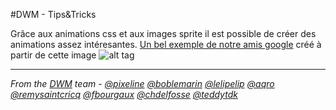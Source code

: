 #DWM - Tips&Tricks

Grâce aux animations css et aux images sprite il est possible de créer des animations assez intéresantes.
[Un bel exemple de notre amis google](http://www.google.com/doodles/martha-grahams-117th-birthday) créé à partir de cette image 
![alt tag](sprites.jpg)



-------------

_From the [DWM](http://dwm.re) team - [@pixeline](https://twitter.com/pixeline) [@boblemarin](https://twitter.com/boblemarin) [@lelipelip](https://twitter.com/lelipelip) [@aqro](https://twitter.com/aqro) [@remysaintcricq](https://twitter.com/remysaintcricq) [@fbourgaux](https://twitter.com/fbourgaux) [@chdelfosse](https://twitter.com/chdelfosse) [@teddytdk](https://twitter.com/teddytdk)_
